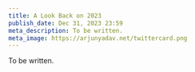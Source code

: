 ```yaml
---
title: A Look Back on 2023
publish_date: Dec 31, 2023 23:59
meta_description: To be written.
meta_image: https://arjunyadav.net/twittercard.png
---
```


To be written.
